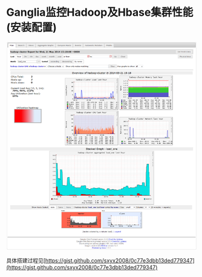 # Ganglia监控Hadoop及Hbase集群性能(安装配置)

![](2014-05-21T07-18-45.895Z.png)

具体搭建过程见[https://gist.github.com/sxyx2008/0c77e3dbb13ded779347](https://gist.github.com/sxyx2008/0c77e3dbb13ded779347)